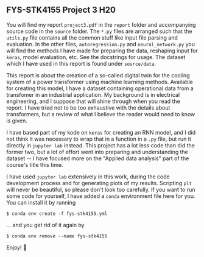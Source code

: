 ## FYS-STK4155 Project 3 H20
You will find my report `project3.pdf` in the `report` folder and accompanying source code in the `source` folder. The `*.py` files are arranged such that the `utils.py` file contains all the common stuff like input file parsing and evaluation. In the other files, `autoregression.py` and `neural_network.py` you will find the methods I have made for preparing the data, reshaping input for `keras`, model evaluation, etc. See the docstrings for usage. The dataset which I have used in this report is found under `source/data`. 

This report is about the creation of a so-called digital twin for the cooling system of a power transformer using machine learning methods. Available for creating this model, I have a dataset containing operational data from a transfomer in an industrial application. My background is in electrical engineering, and I suppose that will shine through when you read the report. I have tried not to be too exhaustive with the details about transformers, but a review of what I believe the reader would need to know is given. 

I have based part of my kode on `keras` for creating an RNN model, and I did not think it was necessary to wrap that in a function in a `.py` file, but run it directly in `jupyter lab` instead. This project has a lot less code than did the former two, but a lot of effort went into preparing and understanding the dataset -- I have focused more on the "Applied data analysis" part of the course's title this time.

I have used `jupyter lab` extensively in this work, during the code development process and for generating plots of my results. Scripting `plt` will never be beautiful, so please don't look too carefully. If you want to run some code for yourself, I have added a `conda` environment file here for you. You can install it by running
```
$ conda env create -f fys-stk4155.yml
```

... and you get rid of it again by
```
$ conda env remove --name fys-stk4155
```

Enjoy! :whale:
